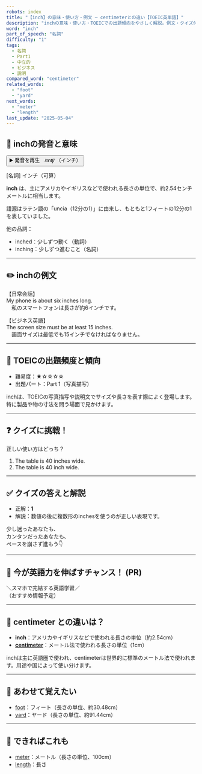 ```yaml
---
robots: index
title: "【inch】の意味・使い方・例文 ― centimeterとの違い【TOEIC英単語】"
description: "inchの意味・使い方・TOEICでの出題傾向をやさしく解説。例文・クイズ付きでcentimeterとの違いもわかりやすく学べます。"
word: "inch"
part_of_speech: "名詞"
difficulty: "1"
tags:
  - 名詞
  - Part1
  - 中立的
  - ビジネス
  - 説明
compared_word: "centimeter"
related_words:
  - "foot"
  - "yard"
next_words:
  - "meter"
  - "length"
last_update: "2025-05-04"
---
```


## 🔰 inchの発音と意味

<button class="play-audio" onclick="playTTS('inch')">
  <span class="play-audio-main">
    ▶️ 発音を再生　/ɪntʃ/
  </span>
  <span class="play-audio-sub">
    （インチ）
  </span>
</button>

[名詞] インチ（可算）

**inch** は、主にアメリカやイギリスなどで使われる長さの単位で、約2.54センチメートルに相当します。

語源はラテン語の「uncia（12分の1）」に由来し、もともと1フィートの12分の1を表していました。

他の品詞：  
- inched：少しずつ動く（動詞）
- inching：少しずつ進むこと（名詞）

---

## ✏️ inchの例文

【日常会話】  
My phone is about six inches long.  
　私のスマートフォンは長さが約6インチです。

【ビジネス英語】  
The screen size must be at least 15 inches.  
　画面サイズは最低でも15インチでなければなりません。

---

## 🎯 TOEICの出題頻度と傾向

- 難易度：★☆☆☆☆
- 出題パート：Part 1（写真描写）

inchは、TOEICの写真描写や説明文でサイズや長さを表す際によく登場します。特に製品や物の寸法を問う場面で見かけます。

---

## ❓ クイズに挑戦！

正しい使い方はどっち？

1. The table is 40 inches wide.  
2. The table is 40 inch wide.

---

## ✅ クイズの答えと解説

- 正解：**1**
- 解説：数値の後に複数形のinchesを使うのが正しい表現です。

少し迷ったあなたも、  
カンタンだったあなたも、  
ペースを崩さず進もう👇️

---

## 🚀 今が英語力を伸ばすチャンス！ (PR)

<div class="info-center">
＼スマホで完結する英語学習／<br>  
（おすすめ情報予定）
</div>

---

## 🤔  centimeter との違いは？

- **inch**：アメリカやイギリスなどで使われる長さの単位（約2.54cm）
- **[centimeter](/centimeter)**：メートル法で使われる長さの単位（1cm）

inchは主に英語圏で使われ、centimeterは世界的に標準のメートル法で使われます。用途や国によって使い分けます。

---

## 🧩 あわせて覚えたい

- [foot](/foot)：フィート（長さの単位、約30.48cm）
- [yard](/yard)：ヤード（長さの単位、約91.44cm）

---

## 📖 できればこれも

- [meter](/meter)：メートル（長さの単位、100cm）
- [length](/length)：長さ

<!-- cvid: aid18_bid47 -->
